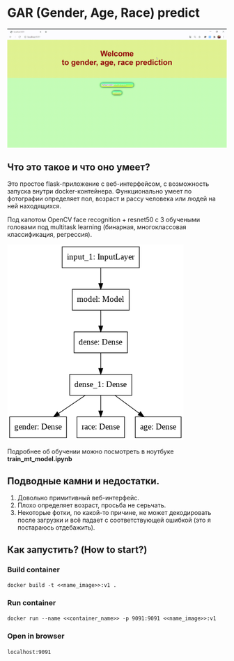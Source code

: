 # GAR (Gender, Age, Race) predict
![](content/gif.gif)
## Что это такое и что оно умеет?
Это простое flask-приложение с веб-интерфейсом, с возможность запуска внутри docker-контейнера.
Функционально умеет по фотографии определяет пол, возраст и рассу человека или людей на ней находящихся. 


Под капотом OpenCV face recognition + resnet50 c 3 обучеными головами под multitask learning 
(бинарная, многоклассовая классификация, регрессия).

![](content/model.png)

Подробнее об обучении можно посмотреть в ноутбуке **train_mt_model.ipynb**

## Подводные камни и недостатки.
1. Довольно примитивный веб-интерфейс.
2. Плохо определяет возраст, просьба не серьчать.
3. Некоторые фотки, по какой-то причине, не может декодировать после загрузки и всё падает с соответствующей ошибкой 
   (это я постараюсь отдебажить).

## Как запустить? (How to start?)
### Build container
`docker build -t <<name_image>>:v1 .`

### Run container
`docker run --name <<container_name>> -p 9091:9091 <<name_image>>:v1`

### Open in browser
`localhost:9091`


